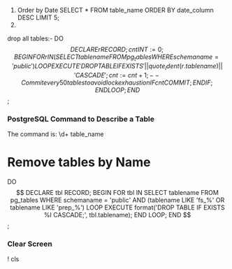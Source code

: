 1. Order by Date
		SELECT *
		FROM table_name
		ORDER BY date_column DESC
		LIMIT 5;
2.
drop all tables:-
DO
$$ DECLARE
    r RECORD;
    cnt INT := 0;
BEGIN
    FOR r IN (SELECT tablename FROM pg_tables WHERE schemaname = 'public') LOOP
        EXECUTE 'DROP TABLE IF EXISTS ' || quote_ident(r.tablename) || ' CASCADE';
        cnt := cnt + 1;
        -- Commit every 50 tables to avoid lock exhaustion
        IF cnt % 50 = 0 THEN
            COMMIT;
        END IF;
    END LOOP;
END $$;


### PostgreSQL Command to Describe a Table

The command is:  \d+ table_name



# Remove tables by Name

DO $$
DECLARE
    tbl RECORD;
BEGIN
    FOR tbl IN
        SELECT tablename
        FROM pg_tables
        WHERE schemaname = 'public'
          AND (tablename LIKE 'fs_%' OR tablename LIKE 'prep_%')
    LOOP
        EXECUTE format('DROP TABLE IF EXISTS %I CASCADE;', tbl.tablename);
    END LOOP;
END $$;

### Clear Screen
\! cls 